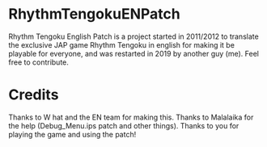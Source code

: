 # RhythmTengokuENPatch
Rhythm Tengoku English Patch is a project started in 2011/2012 to translate the exclusive JAP game Rhythm Tengoku in english for making it be playable for everyone, and was restarted in 2019 by another guy (me).
Feel free to contribute.
# Credits
Thanks to W hat and the EN team for making this. 
Thanks to Malalaika for the help (Debug_Menu.ips patch and other things). 
Thanks to you for playing the game and using the patch!